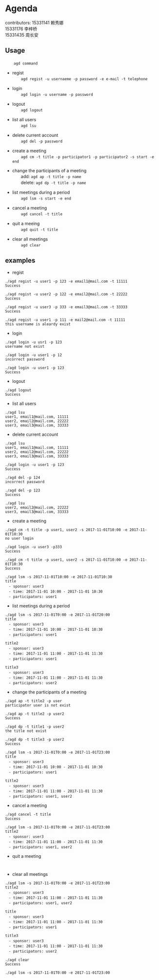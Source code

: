 # Agenda

contributors:
15331141 赖秀娜        
15331176 李梓桥        
15331435 周长安        

## Usage
　　`agd command`

- regist       
　　`agd regist -u usernaeme -p password -e e-mail -t telephone`     

- login    
　　`agd login -u username -p password`

- logout    
　　`agd logout`

- list all users    
　　`agd lsu`

- delete current account         
　　`agd del -p password`

- create a meeting                      
　　`agd cm -t title -p participator1 -p participator2 -s start -e end`

- change the participants of a meeting                      
　　add: `agd ap -t title -p name`                                   
　　delete: `agd dp -t title -p name`

- list meetings during a period                    
　　`agd lsm -s start -e end`

- cancel a meeting                      
　　`agd cancel -t title`

- quit a meeing                   
　　`agd quit -t title`

- clear all meetings                  
　　`agd clear`

## examples

- regist
```
./agd regist -u user1 -p 123 -e email1@mail.com -t 11111
Success

./agd regist -u user2 -p 122 -e email2@mail.com -t 22222
Success

./agd regist -u user3 -p 333 -e email3@mail.com -t 33333
Success

./agd regist -u user1 -p 111 -e mail2@mail.com -t 11111
this username is aleardy exist
```

- login
```
./agd login -u usr1 -p 123
username not exist

./agd login -u user1 -p 12
incorrect password

./agd login -u user1 -p 123
Success
```

- logout
```
./agd logout
Success
```

- list all users
```
./agd lsu
user1, email1@mail.com, 11111
user2, email2@mail.com, 22222
user3, email3@mail.com, 33333
```

- delete current account
```
./agd lsu
user1, email1@mail.com, 11111
user2, email2@mail.com, 22222
user3, email3@mail.com, 33333

./agd login -u user1 -p 123
Success

./agd del -p 124
incorrect password

./agd del -p 123
Success

./agd lsu
user2, email2@mail.com, 22222
user3, email3@mail.com, 33333
```

- create a meeting
```
./agd cm -t title -p user1, user2 -s 2017-11-01T10:00 -e 2017-11-01T10:30
no user login

./agd login -u user3 -p333
Success

./agd cm -t title -p user1, user2 -s 2017-11-01T10:00 -e 2017-11-01T10:30
Success

./agd lsm -s 2017-11-01T10:00 -e 2017-11-01T10:30
title
　- sponsor: user3
　- time: 2017-11-01 10:00 - 2017-11-01 10:30
　- participators: user1
```

- list meetings during a period
```
./agd lsm -s 2017-11-01T0:00 -e 2017-11-01T20:00
title
　- sponsor: user3
　- time: 2017-11-01 10:00 - 2017-11-01 10:30
　- participators: user1

title2
　- sponsor: user3
　- time: 2017-11-01 11:00 - 2017-11-01 11:30
　- participators: user1

title3
　- sponsor: user3
　- time: 2017-11-01 11:00 - 2017-11-01 11:30
　- participators: user2
```

- change the participants of a meeting
```
./agd ap -t title2 -p user
participator user is not exist

./agd ap -t title2 -p user2
Success

./agd dp -t title1 -p user2
the title not exist

./agd dp -t title3 -p user2
Success

./agd lsm -s 2017-11-01T0:00 -e 2017-11-01T23:00
title
　- sponsor: user3
　- time: 2017-11-01 10:00 - 2017-11-01 10:30
　- participators: user1

title2
　- sponsor: user3
　- time: 2017-11-01 11:00 - 2017-11-01 11:30
　- participators: user1, user2
```

- cancel a meeting
```
./agd cancel -t title
Success

./agd lsm -s 2017-11-01T0:00 -e 2017-11-01T23:00
title2
　- sponsor: user3
　- time: 2017-11-01 11:00 - 2017-11-01 11:30
　- participators: user1, user2
```

- quit a meeting
```


```

- clear all meetings
```
./agd lsm -s 2017-11-01T0:00 -e 2017-11-01T23:00
title2
　- sponsor: user3
　- time: 2017-11-01 11:00 - 2017-11-01 11:30
　- participators: user1, user2

title
　- sponsor: user3
　- time: 2017-11-01 11:00 - 2017-11-01 11:30
　- participators: user1

title3
　- sponsor: user3
　- time: 2017-11-01 11:00 - 2017-11-01 11:30
　- participators: user2

./agd clear
Success

./agd lsm -s 2017-11-01T0:00 -e 2017-11-01T23:00


```
